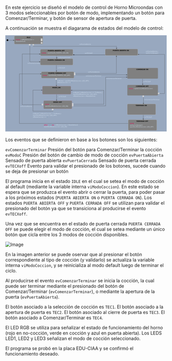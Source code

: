 En este ejercicio se diseñó el modelo de control de Horno Microondas con 3 modos seleccionables por botón de modo, implementando un botón para Comenzar/Terminar, y botón de sensor de apertura de puerta.

A continuación se muestra el diagarama de estados del modelo de control:

![Image](./ej7stc.png)

Los eventos que se definieron en base a los botones son los siguientes:

```evComenzarTerminar``` Presión del botón para Comenzar/Terminar la cocción
```evModoC``` Presión del botón de cambio de modo de cocción
```evPuertaAbierta``` Sensado de puerta abierta
```evPuertaCerrada``` Sensado de puerta cerrada
```evTECXoff``` Evento para validar el presionado de los botones, sucede cuando se deja de presionar un botón

El programa inicia en el estado ```IDLE``` en el cual se setea el modo de cocción al default (mediante la variable interna ```viModoCoccion```). En este estado se espera que se produzca el evento abrir o cerrar la puerta, para poder pasar a los próximos estados (```PUERTA ABIERTA ON``` o ```PUERTA CERRADA ON```). Los estados ```PUERTA ABIERTA OFF``` y ```PUERTA CERRADA OFF``` se utilizan para validar el presionado del botón ya que se transiciona al producirse el evento ```evTECXoff```.

Una vez que se encuentra en el estado de puerta cerrada ```PUERTA CERRADA OFF``` se puede elegir el modo de cocción, el cual se setea mediante un único botón que cicla entre los 3 modos de cocción disponibles. 

![Image](cycle_type.png)

En la imagen anterior se puede oservar que al presionar el botón correspondiente al tipo de cocción (y validarlo) se actualiza la variable interna ```viModoCoccion```, y se reinicializa al modo default luego de terminar el ciclo. 

Al producirse el evento ```evComenzarTerminar``` se inicia la cocción, la cual puede ser terminar mediante el presionado del botón de Comenzar/Terminar (```evComenzarTerminar```), o mediante la apertura de la puerta (```evPuertaAbierta```).


El botón asociado a la selección de cocción es ```TEC1```. 
El botón asociado a la apertura de puerta es ```TEC2```. 
El botón asociado al cierre de puerta es ```TEC3```.
El botón asociado a Comenzar/Terminar es ```TEC4```. 

El LED RGB se utiliza para señalizar el estado de funcionamiento del horno (rojo en no-cocción, verde en cocción y azul en puerta abierta). Los LEDS LED1, LED2 y LED3 señalizan el modo de cocción seleccionado. 

El programa se probó en la placa EDU-CIAA y se confirmó el funcionamiento deseado.
